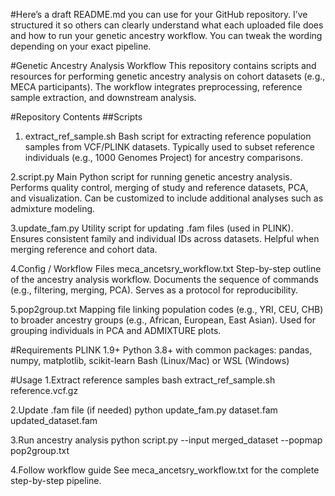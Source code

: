 #Here’s a draft README.md you can use for your GitHub repository. I’ve structured it so others can clearly understand what each uploaded file does and how to run your genetic ancestry workflow. 
You can tweak the wording depending on your exact pipeline.

#Genetic Ancestry Analysis Workflow
This repository contains scripts and resources for performing genetic ancestry analysis on cohort datasets (e.g., MECA participants). The workflow integrates preprocessing, reference sample extraction, and downstream analysis.

#Repository Contents
##Scripts

1. extract_ref_sample.sh
Bash script for extracting reference population samples from VCF/PLINK datasets.
Typically used to subset reference individuals (e.g., 1000 Genomes Project) for ancestry comparisons.

2.script.py
Main Python script for running genetic ancestry analysis.
Performs quality control, merging of study and reference datasets, PCA, and visualization.
Can be customized to include additional analyses such as admixture modeling.

3.update_fam.py
Utility script for updating .fam files (used in PLINK).
Ensures consistent family and individual IDs across datasets.
Helpful when merging reference and cohort data.

4.Config / Workflow Files
meca_ancetsry_workflow.txt
Step-by-step outline of the ancestry analysis workflow.
Documents the sequence of commands (e.g., filtering, merging, PCA).
Serves as a protocol for reproducibility.

5.pop2group.txt
Mapping file linking population codes (e.g., YRI, CEU, CHB) to broader ancestry groups (e.g., African, European, East Asian).
Used for grouping individuals in PCA and ADMIXTURE plots.

#Requirements
PLINK 1.9+
Python 3.8+ with common packages:
pandas, numpy, matplotlib, scikit-learn
Bash (Linux/Mac) or WSL (Windows)

#Usage
1.Extract reference samples
bash extract_ref_sample.sh reference.vcf.gz

2.Update .fam file (if needed)
python update_fam.py dataset.fam updated_dataset.fam

3.Run ancestry analysis
python script.py --input merged_dataset --popmap pop2group.txt

4.Follow workflow guide
See meca_ancetsry_workflow.txt for the complete step-by-step pipeline.
